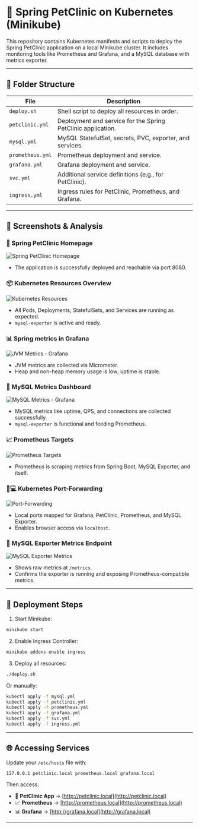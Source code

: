 # 🐾 Spring PetClinic on Kubernetes (Minikube)

This repository contains Kubernetes manifests and scripts to deploy the Spring PetClinic application on a local Minikube cluster. It includes monitoring tools like Prometheus and Grafana, and a MySQL database with metrics exporter.

---

## 📁 Folder Structure

| File              | Description |
|------------------|-------------|
| `deploy.sh`       | Shell script to deploy all resources in order. |
| `petclinic.yml`   | Deployment and service for the Spring PetClinic application. |
| `mysql.yml`      | MySQL StatefulSet, secrets, PVC, exporter, and services. |
| `prometheus.yml`  | Prometheus deployment and service. |
| `grafana.yml`     | Grafana deployment and service. |
| `svc.yml`         | Additional service definitions (e.g., for PetClinic). |
| `ingress.yml`     | Ingress rules for PetClinic, Prometheus, and Grafana. |

---

## 📸 Screenshots & Analysis

### 🏥 Spring PetClinic Homepage
![Spring PetClinic Homepage](screens/app.png)
- The application is successfully deployed and reachable via port 8080.

### 📦 Kubernetes Resources Overview
![Kubernetes Resources](screens/all.png)
- All Pods, Deployments, StatefulSets, and Services are running as expected.
- `mysql-exporter` is active and ready.

### 📊 Spring metrics in Grafana
![JVM Metrics - Grafana](screens/pet-dashboard.png)
- JVM metrics are collected via Micrometer.
- Heap and non-heap memory usage is low; uptime is stable.

### 🐬 MySQL Metrics Dashboard
![MySQL Metrics - Grafana](screens/sql-dash.png)
- MySQL metrics like uptime, QPS, and connections are collected successfully.
- `mysql-exporter` is functional and feeding Prometheus.

### 📈 Prometheus Targets
![Prometheus Targets](screens/targets.png)
- Prometheus is scraping metrics from Spring Boot, MySQL Exporter, and itself.

### 🧑💻 Kubernetes Port-Forwarding
![Port-Forwarding](screens/portforward.png)
- Local ports mapped for Grafana, PetClinic, Prometheus, and MySQL Exporter.
- Enables browser access via `localhost`.

### 📄 MySQL Exporter Metrics Endpoint
![MySQL Exporter Metrics](screens/metrics.png)
- Shows raw metrics at `/metrics`.
- Confirms the exporter is running and exposing Prometheus-compatible metrics.

---

## 🚀 Deployment Steps

1. Start Minikube:
```bash
minikube start
````

2. Enable Ingress Controller:

```bash
minikube addons enable ingress
```

3. Deploy all resources:

```bash
./deploy.sh
```

Or manually:

```bash
kubectl apply -f mysql.yml
kubectl apply -f petclinic.yml
kubectl apply -f prometheus.yml
kubectl apply -f grafana.yml
kubectl apply -f svc.yml
kubectl apply -f ingress.yml
```

---

## 🌐 Accessing Services

Update your `/etc/hosts` file with:

```
127.0.0.1 petclinic.local prometheus.local grafana.local
```

Then access:

* 🏥 **PetClinic App** → [http://petclinic.local](http://petclinic.local)
* 📈 **Prometheus** → [http://prometheus.local](http://prometheus.local)
* 📊 **Grafana** → [http://grafana.local](http://grafana.local)

---
